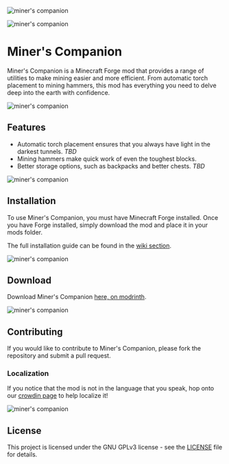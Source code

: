 ![miner's companion](https://i.imgur.com/eW8si0P.png)

![miner's companion](https://i.imgur.com/Z3zMBg6.png)

# Miner's Companion

Miner's Companion is a Minecraft Forge mod that provides a range of utilities to make mining easier and more efficient.
From automatic torch placement to mining hammers, this mod has everything you need to delve deep into the earth with
confidence.

![miner's companion](https://i.imgur.com/Z3zMBg6.png)

## Features

- Automatic torch placement ensures that you always have light in the darkest tunnels. *TBD*
- Mining hammers make quick work of even the toughest blocks.
- Better storage options, such as backpacks and better chests. *TBD*

![miner's companion](https://i.imgur.com/Z3zMBg6.png)

## Installation

To use Miner's Companion, you must have Minecraft Forge installed. Once you have Forge installed, simply download the
mod and place it in your mods folder.

The full installation guide can be found in the [wiki section](https://github.com/km127pl/minerscompanion/wiki).

![miner's companion](https://i.imgur.com/Z3zMBg6.png)

## Download

Download Miner's Companion [here, on modrinth](https://modrinth.com/mod/minerscompanion).

![miner's companion](https://i.imgur.com/Z3zMBg6.png)

## Contributing

If you would like to contribute to Miner's Companion, please fork the repository and submit a pull request.

### Localization

If you notice that the mod is not in the language that you speak, hop onto
our [crowdin page](https://crowdin.com/project/miners-companion) to help localize it!

![miner's companion](https://i.imgur.com/Z3zMBg6.png)

## License

This project is licensed under the GNU GPLv3 license - see the [LICENSE](LICENSE) file for details.
